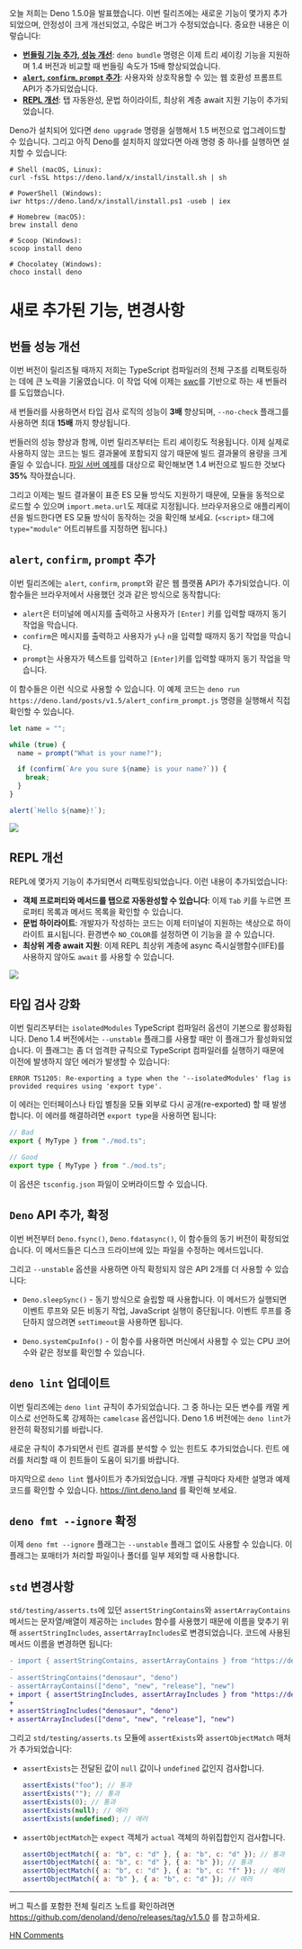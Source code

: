 <!--
Today we are releasing Deno 1.5.0. This release contains a few new features,
many feature stabilizations, and a ton of bug fixes. Here are some highlights:

- [**New and improved bundling**](#new-and-improved-bundling): `deno bundle` now
  has tree shaking, and is up to 15x faster than 1.4
- [**`alert`, `confirm`, and `prompt` added**](#codealertcode-codeconfirmcode-and-codepromptcode-added):
  web compatible prompt APIs to interact with a user
- [**Improvements to the REPL**](#improvements-to-the-repl): tab completion,
  code syntax highlighting and top level await are now available

If you already have Deno installed you can upgrade to 1.5 by running
`deno upgrade`. If you are installing Deno for the first time, you can use one
of the methods listed below:

```shell
# Using Shell (macOS and Linux):
curl -fsSL https://deno.land/x/install/install.sh | sh

# Using PowerShell (Windows):
iwr https://deno.land/x/install/install.ps1 -useb | iex

# Using Homebrew (macOS):
brew install deno

# Using Scoop (Windows):
scoop install deno

# Using Chocolatey (Windows):
choco install deno
```
-->
오늘 저희는 Deno 1.5.0을 발표했습니다.
이번 릴리즈에는 새로운 기능이 몇가지 추가되었으며, 안정성이 크게 개선되었고, 수많은 버그가 수정되었습니다.
중요한 내용은 이렇습니다:

- [**번들링 기능 추가, 성능 개선**](#new-and-improved-bundling): `deno bundle` 명령은 이제 트리 셰이킹 기능을 지원하며 1.4 버전과 비교할 때 번들링 속도가 15배 향상되었습니다.
- [**`alert`, `confirm`, `prompt` 추가**](#codealertcode-codeconfirmcode-and-codepromptcode-added): 사용자와 상호작용할 수 있는 웹 호환성 프롬프트 API가 추가되었습니다.
- [**REPL 개선**](#improvements-to-the-repl): 탭 자동완성, 문법 하이라이트, 최상위 계층 await 지원 기능이 추가되었습니다.

Deno가 설치되어 있다면 `deno upgrade` 명령을 실행해서 1.5 버전으로 업그레이드할 수 있습니다.
그리고 아직 Deno를 설치하지 않았다면 아래 명령 중 하나를 실행하면 설치할 수 있습니다:

```shell
# Shell (macOS, Linux):
curl -fsSL https://deno.land/x/install/install.sh | sh

# PowerShell (Windows):
iwr https://deno.land/x/install/install.ps1 -useb | iex

# Homebrew (macOS):
brew install deno

# Scoop (Windows):
scoop install deno

# Chocolatey (Windows):
choco install deno
```


<!--
# New features and changes
-->
# 새로 추가된 기능, 변경사항

<!--
## Improved bundling
-->
## 번들 성능 개선

<!--
Since the last release we have been hard at work to refactor our entire
TypeScript compiler infrastructure. Because of this we were able to replace our
aging bundling infrastructure with a new bundler based on
[swc](https://swc.rs/).

This has led to a **3x performance improvement** when we type-check your code,
and up to a **15x improvement** if you use the `--no-check` flag.

In addition to the performance improvements the bundler is now capable of tree
shaking your code. This means it will remove code from the bundle that you are
not actually using. This leads to a major size reductions in bundles. For
example a bundle of the
[file_server example](https://deno.land/std/http/file_server.ts) is **35%
smaller** in 1.5 when comparing to 1.4.

Bundles are now also emitted as a standard ES module, which means that dynamic
import will work correctly now, and `import.meta.url` is also set correctly. If
you were using Deno to bundle code for the browser, make sure to load the bundle
as an ES module now (`type="module"` attribute on your `<script>` tag).
-->
이번 버전이 릴리즈될 때까지 저희는 TypeScript 컴파일러의 전체 구조를 리팩토링하는 데에 큰 노력을 기울였습니다.
이 작업 덕에 이제는 [swc](https://swc.rs/)를 기반으로 하는 새 번들러를 도입했습니다.

새 번들러를 사용하면서 타입 검사 로직의 성능이 **3배** 향상되며, `--no-check` 플래그를 사용하면 최대 **15배** 까지 향상됩니다.

번들러의 성능 향상과 함께, 이번 릴리즈부터는 트리 셰이킹도 적용됩니다.
이제 실제로 사용하지 않는 코드는 빌드 결과물에 포함되지 않기 때문에 빌드 결과물의 용량을 크게 줄일 수 있습니다.
[파일 서버 예제](https://deno.land/std/http/file_server.ts)를 대상으로 확인해보면 1.4 버전으로 빌드한 것보다 **35%** 작아졌습니다.

그리고 이제는 빌드 결과물이 표준 ES 모듈 방식도 지원하기 때문에, 모듈을 동적으로 로드할 수 있으며 `import.meta.url`도 제대로 지정됩니다.
브라우저용으로 애플리케이션을 빌드한다면 ES 모듈 방식이 동작하는 것을 확인해 보세요.
(`<script>` 태그에 `type="module"` 어트리뷰트를 지정하면 됩니다.)


<!--
## `alert`, `confirm`, and `prompt` added
-->
## `alert`, `confirm`, `prompt` 추가

<!--
This release adds the web platform APIs `alert`, `confirm`, and `prompt`. These
have the same functions as they do in the browser:

- `alert` logs a message to the terminal, and then synchronously blocks until
  you confirm (with `[Enter]`).
- `confirm` prompts the user with a message, and then synchronously blocks until
  the user responds with either `y` or `n` (to signal `yes` or `no`).
- `prompt` requests some input from the user, and blocks synchronously until the
  user has entered the text and pressed `[Enter]`.

Here is a little demo of these functions in action. You can try it out by
running `deno run https://deno.land/posts/v1.5/alert_confirm_prompt.js`.

```js
let name = "";

while (true) {
  name = prompt("What is your name?");

  if (confirm(`Are you sure ${name} is your name?`)) {
    break;
  }
}

alert(`Hello ${name}!`);
```

<img src="/posts/v1.5/alert_confirm_prompt.gif">
-->
이번 릴리즈에는 `alert`, `confirm`, `prompt`와 같은 웹 플랫폼 API가 추가되었습니다.
이 함수들은 브라우저에서 사용했던 것과 같은 방식으로 동작합니다:

- `alert`은 터미널에 메시지를 출력하고 사용자가 `[Enter]` 키를 입력할 때까지 동기 작업을 막습니다.
- `confirm`은 메시지를 출력하고 사용자가 `y`나 `n`을 입력할 때까지 동기 작업을 막습니다.
- `prompt`는 사용자가 텍스트를 입력하고 `[Enter]`키를 입력할 때까지 동기 작업을 막습니다.

이 함수들은 이런 식으로 사용할 수 있습니다.
이 예제 코드는 `deno run https://deno.land/posts/v1.5/alert_confirm_prompt.js` 명령을 실행해서 직접 확인할 수 있습니다.

```js
let name = "";

while (true) {
  name = prompt("What is your name?");

  if (confirm(`Are you sure ${name} is your name?`)) {
    break;
  }
}

alert(`Hello ${name}!`);
```

<img src="/posts/v1.5/alert_confirm_prompt.gif">


<!--
## Improvements to the REPL
-->
## REPL 개선

<!--
The REPL has had a major refactor enabling several new features. Here are some
of the highlights:

- **Tab completion of object properties and methods**: to use this, just press
  `Tab` to cycle through the list of properties and methods.
- **Code syntax highlighting**: code that you enter is now syntax highlighted if
  your terminal supports colors. You can disable this with the `NO_COLOR`
  environment variable.
- **Top level await support**: you can now just `await` promises in the REPL
  without having to wrap your call in an async IIFE.

<img src="/posts/v1.5/repl.gif">
-->
REPL에 몇가지 기능이 추가되면서 리팩토링되었습니다.
이런 내용이 추가되었습니다:

- **객체 프로퍼티와 메서드를 탭으로 자동완성할 수 있습니다**: 이제 `Tab` 키를 누르면 프로퍼티 목록과 메서드 목록을 확인할 수 있습니다.
- **문법 하이라이트**: 개발자가 작성하는 코드는 이제 터미널이 지원하는 색상으로 하이라이트 표시됩니다. 환경변수 `NO_COLOR`를 설정하면 이 기능을 끌 수 있습니다.
- **최상위 계층 await 지원**: 이제 REPL 최상위 계층에 async 즉시실행함수(IIFE)를 사용하지 않아도 `await` 를 사용할 수 있습니다.

<img src="/posts/v1.5/repl.gif">


<!--
## Stricter type checks in stable
-->
## 타입 검사 강화

<!--
This release enables the `isolatedModules` TypeScript compiler option for all
users by default. In the 1.4 release this flag was enabled for users using
`--unstable`. This option enables some stricter checks in the TypeScript
compiler that will likely lead to some new errors you have not seen before:

```
ERROR TS1205: Re-exporting a type when the '--isolatedModules' flag is provided requires using 'export type'.
```

These errors occur when interfaces or type aliases are re-exported. To fix the
error, change your re-exports to use `export type`. Example:

```ts
// Bad
export { MyType } from "./mod.ts";

// Good
export type { MyType } from "./mod.ts";
```

For now you can override this option in a `tsconfig.json`.
-->
이번 릴리즈부터는 `isolatedModules` TypeScript 컴파일러 옵션이 기본으로 활성화됩니다.
Deno 1.4 버전에서는 `--unstable` 플래그를 사용할 때만 이 플래그가 활성화되었습니다.
이 플래그는 좀 더 엄격한 규칙으로 TypeScript 컴파일러를 실행하기 때문에 이전에 발생하지 않던 에러가 발생할 수 있습니다:

```
ERROR TS1205: Re-exporting a type when the '--isolatedModules' flag is provided requires using 'export type'.
```

이 에러는 인터페이스나 타입 별칭을 모듈 외부로 다시 공개(re-exported) 할 때 발생합니다.
이 에러를 해결하려면 `export type`을 사용하면 됩니다:

```ts
// Bad
export { MyType } from "./mod.ts";

// Good
export type { MyType } from "./mod.ts";
```

이 옵션은 `tsconfig.json` 파일이 오버라이드할 수 있습니다.


<!--
## `Deno` API additions and stabilizations
-->
## `Deno` API 추가, 확정

<!--
We have stabilized `Deno.fsync()`, `Deno.fdatasync()`, and their synchronous
counterparts. These low-level methods are for ensuring modified file data is
written to the disk drive.

There are also two new unstable APIs introduced to `--unstable`:

- `Deno.sleepSync()` - This function can be used to synchronously sleep. This
  will block the event loop, blocking all async operations, and JavaScript
  execution. In most cases you will want to use `setTimeout` to sleep as this
  does not block the event loop.
- `Deno.systemCpuInfo()` - This function can be used to get information about
  number of cores available in the machine as well as the speed of the CPU.
-->
이번 버전부터 `Deno.fsync()`, `Deno.fdatasync()`, 이 함수들의 동기 버전이 확정되었습니다.
이 메서드들은 디스크 드라이브에 있는 파일을 수정하는 메서드입니다.

그리고 `--unstable` 옵션을 사용하면 아직 확정되지 않은 API 2개를 더 사용할 수 있습니다:

- `Deno.sleepSync()` - 동기 방식으로 슬립할 때 사용합니다. 이 메서드가 실행되면 이벤트 루프와 모든 비동기 작업, JavaScript 실행이 중단됩니다. 이벤트 루프를 중단하지 않으려면 `setTimeout`을 사용하면 됩니다.

- `Deno.systemCpuInfo()` - 이 함수를 사용하면 머신에서 사용할 수 있는 CPU 코어수와 같은 정보를 확인할 수 있습니다.
  

<!--
## `deno lint` updates
-->
## `deno lint` 업데이트

<!--
`deno lint` has gotten some new rules this release. The main one is `camelcase`:
it checks that all of your variable declarations use `camelCase` formatting. We
are hoping to stabilize `deno lint` for Deno 1.6.

In addition to the new rules, we have introduced hints for lint diagnostics.
These hints will suggest how the lint errors can be fixed.

Finally `deno lint` has a website now that you can use to view documentation and
explanations for the rules. You can find it at https://lint.deno.land.
-->
이번 릴리즈에는 `deno lint` 규칙이 추가되었습니다.
그 중 하나는 모든 변수를 캐멀 케이스로 선언하도록 강제하는 `camelcase` 옵션입니다.
Deno 1.6 버전에는 `deno lint`가 완전히 확정되기를 바랍니다.

새로운 규칙이 추가되면서 린트 결과를 분석할 수 있는 힌트도 추가되었습니다.
린트 에러를 처리할 때 이 힌트들이 도움이 되기를 바랍니다.

마지막으로 `deno lint` 웹사이트가 추가되었습니다.
개별 규칙마다 자세한 설명과 예제 코드를 확인할 수 있습니다.
https://lint.deno.land 를 확인해 보세요.


<!--
## `deno fmt --ignore` now stable
-->
## `deno fmt --ignore` 확정

<!--
The `deno fmt --ignore` flag is now available without the `--unstable` flag.
This flag can be used to ignore some files or folders from being formatted or
checked by the formatter.
-->
이제 `deno fmt --ignore` 플래그는 `--unstable` 플래그 없이도 사용할 수 있습니다.
이 플래그는 포매터가 처리할 파일이나 폴더를 일부 제외할 때 사용합니다.

<!--
## Changes to `std`
-->
## `std` 변경사항

<!--
The `assertStringContains` and `assertArrayContains` methods in
`std/testing/asserts.ts` have been renamed to `assertStringIncludes` and
`assertArrayIncludes` respectively, to match the the naming of the `includes`
method on strings and arrays. To update your code, simply rename the imported
methods:

```diff
- import { assertStringContains, assertArrayContains } from "https://deno.land/std@0.74.0/testing/asserts.ts";
-
- assertStringContains("denosaur", "deno")
- assertArrayContains(["deno", "new", "release"], "new")
+ import { assertStringIncludes, assertArrayIncludes } from "https://deno.land/std@0.75.0/testing/asserts.ts";
+
+ assertStringIncludes("denosaur", "deno")
+ assertArrayIncludes(["deno", "new", "release"], "new")
```

In addition to this renaming, a `assertExists` and `assertObjectMatch` assertion
have been added to `std/testing/asserts.ts`:

- `assertExists` asserts that the passed value is not `null` or `undefined`.
  ```js
  assertExists("foo"); // passes
  assertExists(""); // passes
  assertExists(0); // passes
  assertExists(null); // throws
  assertExists(undefined); // throws
  ```
- `assertObjectMatch` asserts that the `expected` value is a subset of the
  `actual` value.
  ```js
  assertObjectMatch({ a: "b", c: "d" }, { a: "b", c: "d" }); // passes
  assertObjectMatch({ a: "b", c: "d" }, { a: "b" }); // passes
  assertObjectMatch({ a: "b", c: "d" }, { a: "b", c: "f" }); // throws
  assertObjectMatch({ a: "b" }, { a: "b", c: "d" }); // throws
  ```

---
-->
`std/testing/asserts.ts`에 있던 `assertStringContains`와 `assertArrayContains` 메서드는 문자열/배열이 제공하는 `includes` 함수를 사용했기 때문에 이름을 맞추기 위해 `assertStringIncludes`, `assertArrayIncludes`로 변경되었습니다.
코드에 사용된 메서드 이름을 변경하면 됩니다:

```diff
- import { assertStringContains, assertArrayContains } from "https://deno.land/std@0.74.0/testing/asserts.ts";
-
- assertStringContains("denosaur", "deno")
- assertArrayContains(["deno", "new", "release"], "new")
+ import { assertStringIncludes, assertArrayIncludes } from "https://deno.land/std@0.75.0/testing/asserts.ts";
+
+ assertStringIncludes("denosaur", "deno")
+ assertArrayIncludes(["deno", "new", "release"], "new")
```

그리고 `std/testing/asserts.ts` 모듈에 `assertExists`와 `assertObjectMatch` 매처가 추가되었습니다:

- `assertExists`는 전달된 값이 `null` 값이나 `undefined` 값인지 검사합니다.
  ```js
  assertExists("foo"); // 통과
  assertExists(""); // 통과
  assertExists(0); // 통과
  assertExists(null); // 에러
  assertExists(undefined); // 에러
  ```
- `assertObjectMatch`는 `expect` 객체가 `actual` 객체의 하위집합인지 검사합니다.
  ```js
  assertObjectMatch({ a: "b", c: "d" }, { a: "b", c: "d" }); // 통과
  assertObjectMatch({ a: "b", c: "d" }, { a: "b" }); // 통과
  assertObjectMatch({ a: "b", c: "d" }, { a: "b", c: "f" }); // 에러
  assertObjectMatch({ a: "b" }, { a: "b", c: "d" }); // 에러
  ```

---


<!--
The full release notes, including bug fixes, can be found at
https://github.com/denoland/deno/releases/tag/v1.5.0.
-->
버그 픽스를 포함한 전체 릴리즈 노트를 확인하려면 https://github.com/denoland/deno/releases/tag/v1.5.0 를 참고하세요.


[HN Comments](https://news.ycombinator.com/item?id=24908458)
